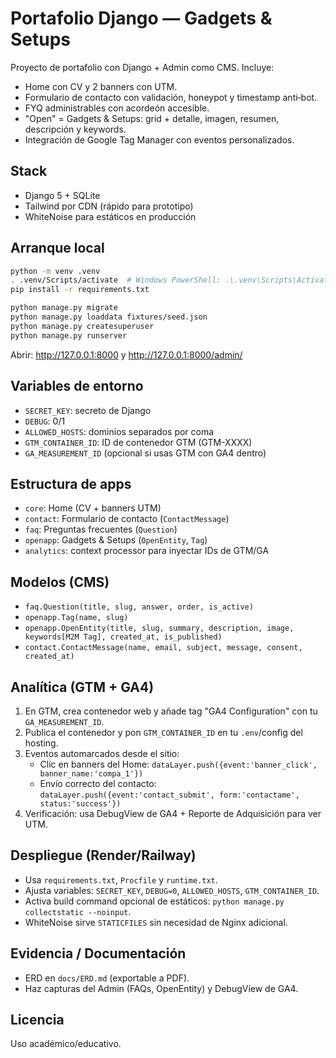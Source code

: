 # Portafolio Django — Gadgets & Setups

Proyecto de portafolio con Django + Admin como CMS. Incluye:

- Home con CV y 2 banners con UTM.
- Formulario de contacto con validación, honeypot y timestamp anti‑bot.
- FYQ administrables con acordeón accesible.
- "Open" = Gadgets & Setups: grid + detalle, imagen, resumen, descripción y keywords.
- Integración de Google Tag Manager con eventos personalizados.

## Stack

- Django 5 + SQLite
- Tailwind por CDN (rápido para prototipo)
- WhiteNoise para estáticos en producción

## Arranque local

```bash
python -m venv .venv
. .venv/Scripts/activate  # Windows PowerShell: .\.venv\Scripts\Activate.ps1
pip install -r requirements.txt

python manage.py migrate
python manage.py loaddata fixtures/seed.json
python manage.py createsuperuser
python manage.py runserver
```

Abrir: http://127.0.0.1:8000 y http://127.0.0.1:8000/admin/

## Variables de entorno

- `SECRET_KEY`: secreto de Django
- `DEBUG`: 0/1
- `ALLOWED_HOSTS`: dominios separados por coma
- `GTM_CONTAINER_ID`: ID de contenedor GTM (GTM-XXXX)
- `GA_MEASUREMENT_ID` (opcional si usas GTM con GA4 dentro)

## Estructura de apps

- `core`: Home (CV + banners UTM)
- `contact`: Formulario de contacto (`ContactMessage`)
- `faq`: Preguntas frecuentes (`Question`)
- `openapp`: Gadgets & Setups (`OpenEntity`, `Tag`)
- `analytics`: context processor para inyectar IDs de GTM/GA

## Modelos (CMS)

- `faq.Question(title, slug, answer, order, is_active)`
- `openapp.Tag(name, slug)`
- `openapp.OpenEntity(title, slug, summary, description, image, keywords[M2M Tag], created_at, is_published)`
- `contact.ContactMessage(name, email, subject, message, consent, created_at)`

## Analítica (GTM + GA4)

1. En GTM, crea contenedor web y añade tag "GA4 Configuration" con tu `GA_MEASUREMENT_ID`.
2. Publica el contenedor y pon `GTM_CONTAINER_ID` en tu `.env`/config del hosting.
3. Eventos automarcados desde el sitio:
   - Clic en banners del Home: `dataLayer.push({event:'banner_click', banner_name:'compa_1'})`
   - Envío correcto del contacto: `dataLayer.push({event:'contact_submit', form:'contactame', status:'success'})`
4. Verificación: usa DebugView de GA4 + Reporte de Adquisición para ver UTM.

## Despliegue (Render/Railway)

- Usa `requirements.txt`, `Procfile` y `runtime.txt`.
- Ajusta variables: `SECRET_KEY`, `DEBUG=0`, `ALLOWED_HOSTS`, `GTM_CONTAINER_ID`.
- Activa build command opcional de estáticos: `python manage.py collectstatic --noinput`.
- WhiteNoise sirve `STATICFILES` sin necesidad de Nginx adicional.

## Evidencia / Documentación

- ERD en `docs/ERD.md` (exportable a PDF).
- Haz capturas del Admin (FAQs, OpenEntity) y DebugView de GA4.

## Licencia

Uso académico/educativo.

